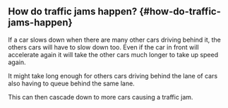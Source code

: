 ## How do traffic jams happen? {#how-do-traffic-jams-happen}

If a car slows down when there are many other cars driving behind it, the others cars will have to slow down too. Even if the car in front will accelerate again it will take the other cars much longer to take up speed again.

It might take long enough for others cars driving behind the lane of cars also having to queue behind the same lane.

This can then cascade down to more cars causing a traffic jam.